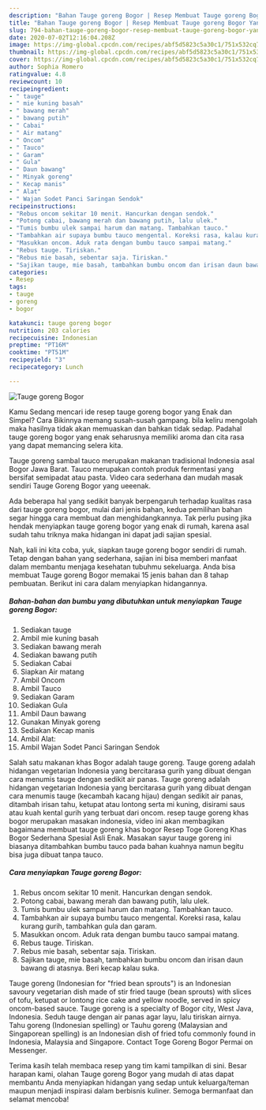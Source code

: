 ```yaml
---
description: "Bahan Tauge goreng Bogor | Resep Membuat Tauge goreng Bogor Yang Paling Enak"
title: "Bahan Tauge goreng Bogor | Resep Membuat Tauge goreng Bogor Yang Paling Enak"
slug: 794-bahan-tauge-goreng-bogor-resep-membuat-tauge-goreng-bogor-yang-paling-enak
date: 2020-07-02T12:16:04.208Z
image: https://img-global.cpcdn.com/recipes/abf5d5823c5a30c1/751x532cq70/tauge-goreng-bogor-foto-resep-utama.jpg
thumbnail: https://img-global.cpcdn.com/recipes/abf5d5823c5a30c1/751x532cq70/tauge-goreng-bogor-foto-resep-utama.jpg
cover: https://img-global.cpcdn.com/recipes/abf5d5823c5a30c1/751x532cq70/tauge-goreng-bogor-foto-resep-utama.jpg
author: Sophia Romero
ratingvalue: 4.8
reviewcount: 10
recipeingredient:
- " tauge"
- " mie kuning basah"
- " bawang merah"
- " bawang putih"
- " Cabai"
- " Air matang"
- " Oncom"
- " Tauco"
- " Garam"
- " Gula"
- " Daun bawang"
- " Minyak goreng"
- " Kecap manis"
- " Alat"
- " Wajan Sodet Panci Saringan Sendok"
recipeinstructions:
- "Rebus oncom sekitar 10 menit. Hancurkan dengan sendok."
- "Potong cabai, bawang merah dan bawang putih, lalu ulek."
- "Tumis bumbu ulek sampai harum dan matang. Tambahkan tauco."
- "Tambahkan air supaya bumbu tauco mengental. Koreksi rasa, kalau kurang gurih, tambahkan gula dan garam."
- "Masukkan oncom. Aduk rata dengan bumbu tauco sampai matang."
- "Rebus tauge. Tiriskan."
- "Rebus mie basah, sebentar saja. Tiriskan."
- "Sajikan tauge, mie basah, tambahkan bumbu oncom dan irisan daun bawang di atasnya. Beri kecap kalau suka."
categories:
- Resep
tags:
- tauge
- goreng
- bogor

katakunci: tauge goreng bogor 
nutrition: 203 calories
recipecuisine: Indonesian
preptime: "PT16M"
cooktime: "PT51M"
recipeyield: "3"
recipecategory: Lunch

---
```



![Tauge goreng Bogor](https://img-global.cpcdn.com/recipes/abf5d5823c5a30c1/751x532cq70/tauge-goreng-bogor-foto-resep-utama.jpg)

Kamu Sedang mencari ide resep tauge goreng bogor yang Enak dan Simpel? Cara Bikinnya memang susah-susah gampang. bila keliru mengolah maka hasilnya tidak akan memuaskan dan bahkan tidak sedap. Padahal tauge goreng bogor yang enak seharusnya memiliki aroma dan cita rasa yang dapat memancing selera kita.

Tauge goreng sambal tauco merupakan makanan tradisional Indonesia asal Bogor Jawa Barat. Tauco merupakan contoh produk fermentasi yang bersifat semipadat atau pasta. Video cara sederhana dan mudah masak sendiri Tauge Goreng Bogor yang ueeenak.

Ada beberapa hal yang sedikit banyak berpengaruh terhadap kualitas rasa dari tauge goreng bogor, mulai dari jenis bahan, kedua pemilihan bahan segar hingga cara membuat dan menghidangkannya. Tak perlu pusing jika hendak menyiapkan tauge goreng bogor yang enak di rumah, karena asal sudah tahu triknya maka hidangan ini dapat jadi sajian spesial.


Nah, kali ini kita coba, yuk, siapkan tauge goreng bogor sendiri di rumah. Tetap dengan bahan yang sederhana, sajian ini bisa memberi manfaat dalam membantu menjaga kesehatan tubuhmu sekeluarga. Anda bisa membuat Tauge goreng Bogor memakai 15 jenis bahan dan 8 tahap pembuatan. Berikut ini cara dalam menyiapkan hidangannya.

<!--inarticleads1-->

##### Bahan-bahan dan bumbu yang dibutuhkan untuk menyiapkan Tauge goreng Bogor:

1. Sediakan  tauge
1. Ambil  mie kuning basah
1. Sediakan  bawang merah
1. Sediakan  bawang putih
1. Sediakan  Cabai
1. Siapkan  Air matang
1. Ambil  Oncom
1. Ambil  Tauco
1. Sediakan  Garam
1. Sediakan  Gula
1. Ambil  Daun bawang
1. Gunakan  Minyak goreng
1. Sediakan  Kecap manis
1. Ambil  Alat:
1. Ambil  Wajan Sodet Panci Saringan Sendok


Salah satu makanan khas Bogor adalah tauge goreng. Tauge goreng adalah hidangan vegetarian Indonesia yang bercitarasa gurih yang dibuat dengan cara menumis tauge dengan sedikit air panas. Tauge goreng adalah hidangan vegetarian Indonesia yang bercitarasa gurih yang dibuat dengan cara menumis tauge (kecambah kacang hijau) dengan sedikit air panas, ditambah irisan tahu, ketupat atau lontong serta mi kuning, disirami saus atau kuah kental gurih yang terbuat dari oncom. resep tauge goreng khas bogor merupakan masakan indonesia, video ini akan membagikan bagaimana membuat tauge goreng khas bogor Resep Toge Goreng Khas Bogor Sederhana Spesial Asli Enak. Masakan sayur tauge goreng ini biasanya ditambahkan bumbu tauco pada bahan kuahnya namun begitu bisa juga dibuat tanpa tauco. 

<!--inarticleads2-->

##### Cara menyiapkan Tauge goreng Bogor:

1. Rebus oncom sekitar 10 menit. Hancurkan dengan sendok.
1. Potong cabai, bawang merah dan bawang putih, lalu ulek.
1. Tumis bumbu ulek sampai harum dan matang. Tambahkan tauco.
1. Tambahkan air supaya bumbu tauco mengental. Koreksi rasa, kalau kurang gurih, tambahkan gula dan garam.
1. Masukkan oncom. Aduk rata dengan bumbu tauco sampai matang.
1. Rebus tauge. Tiriskan.
1. Rebus mie basah, sebentar saja. Tiriskan.
1. Sajikan tauge, mie basah, tambahkan bumbu oncom dan irisan daun bawang di atasnya. Beri kecap kalau suka.


Tauge goreng (Indonesian for &#34;fried bean sprouts&#34;) is an Indonesian savoury vegetarian dish made of stir fried tauge (bean sprouts) with slices of tofu, ketupat or lontong rice cake and yellow noodle, served in spicy oncom-based sauce. Tauge goreng is a specialty of Bogor city, West Java, Indonesia. Seduh tauge dengan air panas agar layu, lalu tiriskan airnya. Tahu goreng (Indonesian spelling) or Tauhu goreng (Malaysian and Singaporean spelling) is an Indonesian dish of fried tofu commonly found in Indonesia, Malaysia and Singapore. Contact Toge Goreng Bogor Permai on Messenger. 

Terima kasih telah membaca resep yang tim kami tampilkan di sini. Besar harapan kami, olahan Tauge goreng Bogor yang mudah di atas dapat membantu Anda menyiapkan hidangan yang sedap untuk keluarga/teman maupun menjadi inspirasi dalam berbisnis kuliner. Semoga bermanfaat dan selamat mencoba!
